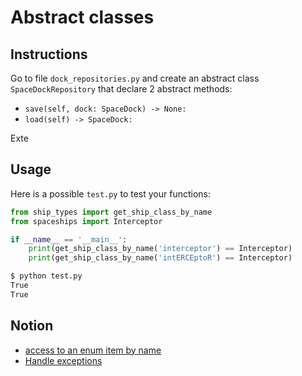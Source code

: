 # Abstract classes

## Instructions

Go to file `dock_repositories.py` and create an abstract class `SpaceDockRepository` that declare 2 abstract methods:

* `save(self, dock: SpaceDock) -> None:`
* `load(self) -> SpaceDock:`

Exte



## Usage

Here is a possible `test.py` to test your functions:

```python
from ship_types import get_ship_class_by_name
from spaceships import Interceptor

if __name__ == '__main__':
    print(get_ship_class_by_name('interceptor') == Interceptor)
    print(get_ship_class_by_name('intERCEptoR') == Interceptor)
```

```bash
$ python test.py
True
True
```

## Notion

* [access to an enum item by name](https://docs.python.org/fr/3/library/enum.html#programmatic-access-to-enumeration-members-and-their-attributes)
* [Handle exceptions](https://openclassrooms.com/fr/courses/7150616-apprenez-la-programmation-orientee-objet-avec-python/7197031-gerez-les-exceptions)
